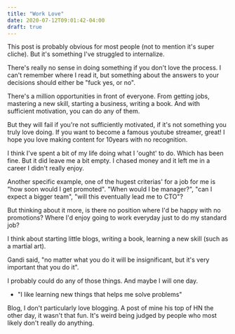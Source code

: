 ```yaml
---
title: "Work Love"
date: 2020-07-12T09:01:42-04:00
draft: true
---
```


This post is probably obvious for most people (not to mention it's super cliche). But it's something I've struggled to internalize.

There's really no sense in doing something if you don't love the process. I can't remember where I read it, but something about the answers to your decisions should either be "fuck yes, or no".

There's a million opportunities in front of everyone. From getting jobs, mastering a new skill, starting a business, writing a book. And with sufficient motivation, you can do any of them.

But they will fail if you're not sufficiently motivated, if it's not something you truly love doing. If you want to become a famous youtube streamer, great! I hope you love making content for 10years with no recognition.

I think I've spent a bit of my life doing what I 'ought' to do. Which has been fine. But it did leave me a bit empty. I chased money and it left me in a career I didn't really enjoy.

Another specific example, one of the hugest criterias' for a job for me is "how soon would I get promoted". "When would I be manager?", "can I expect a bigger team", "will this eventually lead me to CTO"?

But thinking about it more, is there no position where I'd be happy with no promotions? Where I'd enjoy going to work everyday just to do my standard job?

I think about starting little blogs, writing a book, learning a new skill (such as a martial art).

Gandi said, "no matter what you do it will be insignificant, but it's very important that you do it".

I probably could do any of those things. And maybe I will one day.

- "I like learning new things that helps me solve problems"

Blog, I don't particularly love blogging. A post of mine his top of HN the other day, it wasn't that fun. It's weird being judged by people who most likely don't really do anything.
